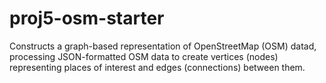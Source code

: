 # proj5-osm-starter
 Constructs a graph-based representation of OpenStreetMap (OSM) datad, processing JSON-formatted OSM data to create vertices (nodes) representing places of interest and edges (connections) between them.
